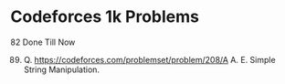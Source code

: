 # Codeforces 1k Problems

82 Done Till Now

89. Q. https://codeforces.com/problemset/problem/208/A
A. <script src="https://gist.github.com/Sohamnayak4/f73b4f378cc770513f6883a82cc0e034.js"></script>
E. Simple String Manipulation.
